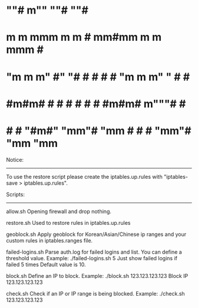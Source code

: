 #                        ""#      m""                ""#    ""#   
#  m     m  mmm   m   m    #    mm#mm m     m  mmm     #      #   
#  "m m m" #" "#  #   #    #      #   "m m m" "   #    #      #   
#   #m#m#  #   #  #   #    #      #    #m#m#  m"""#    #      #   
#    # #   "#m#"  "mm"#    "mm    #     # #   "mm"#    "mm    "mm 

Notice:
************
To use the restore script please create the iptables.up.rules with "iptables-save > iptables.up.rules".


Scripts:
************

allow.sh
	Opening firewall and drop nothing.

restore.sh
	Used to restore rules in iptables.up.rules

geoblock.sh
	Apply geoblock for Korean/Asian/Chinese ip ranges and your
	custom rules in iptables.ranges file.

failed-logins.sh
	Parse auth.log for failed logins and list. You can define
	a threshold value.
	Example:
		./failed-logins.sh 5
		Just show failed logins if failed 5 times
	Default value is 10.

block.sh
	Define an IP to block.
	Example:
		./block.sh 123.123.123.123
		Block IP 123.123.123.123

check.sh
	Check if an IP or IP range is being blocked.
	Example:
		./check.sh 123.123.123.123
